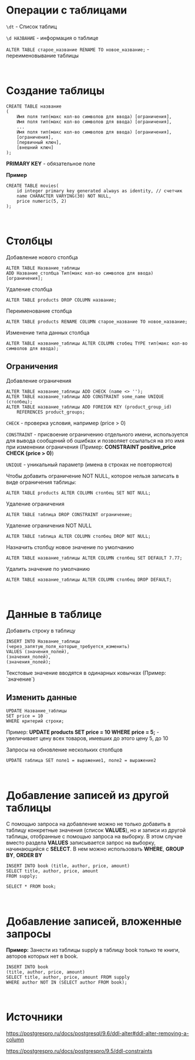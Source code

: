 
# Операции с таблицами

`\dt` - Список таблиц

`\d НАЗВАНИЕ` - информация о таблице

`ALTER TABLE старое_название RENAME TO новое_название;` - переименовывание таблицы

<br>

# Создание таблицы

```
CREATE TABLE название
(
    Имя поля тип(макс кол-во символов для ввода) [ограничения],
    Имя поля тип(макс кол-во символов для ввода) [ограничения],
    ...
    Имя поля тип(макс кол-во символов для ввода) [ограничения],
    [ограничения],
    [первичный ключ],
    [внешний ключ]
);
 ```
**PRIMARY KEY** - обязательное поле

**Пример**

```
CREATE TABLE movies(
    id integer primary key generated always as identity, // счетчик
    name CHARACTER VARYING(30) NOT NULL,
    price numeric(5, 2)
);
```
<br>

# Столбцы


Добавление нового столбца
```
ALTER TABLE Название_таблицы
ADD Название_столбца Тип(макс кол-во символов для ввода) [ограничения];
```
Удаление столбца
```
ALTER TABLE products DROP COLUMN название;
```
Переименование столбца
```
ALTER TABLE products RENAME COLUMN старое_название TO новое_название;
```
Изменение типа данных столбца
```
ALTER TABLE название_таблицы ALTER COLUMN стобец TYPE тип(макс кол-во символов для ввода);
```
## Ограничения
Добавление ограничения
```
ALTER TABLE название_таблицы ADD CHECK (name <> '');
ALTER TABLE название_таблицы ADD CONSTRAINT some_name UNIQUE (столбец);
ALTER TABLE название_таблицы ADD FOREIGN KEY (product_group_id)
    REFERENCES product_groups;
```
`CHECK` - проверка условия, например (price > 0)

`CONSTRAINT` - присвоение ограничению отдельного имени, используется для вывода сообщений об ошибках и позволяет ссылаться на это имя при изменении ограничения (Пример: **CONSTRAINT positive_price CHECK (price > 0)**)

`UNIQUE` - уникальный параметр (имена в строках не повторяются)

Чтобы добавить ограничение NOT NULL, которое нельзя записать в виде ограничения таблицы:
```
ALTER TABLE products ALTER COLUMN столбец SET NOT NULL;
```
Удаление ограничения
```
ALTER TABLE таблица DROP CONSTRAINT ограничение;
```
Удаление ограничения NOT NULL
```
ALTER TABLE таблица ALTER COLUMN столбец DROP NOT NULL;
```
Назначить столбцу новое значение по умолчанию
```
ALTER TABLE название_таблицы ALTER COLUMN столбец SET DEFAULT 7.77;
```
Удалить значение по умолчанию
```
ALTER TABLE название_таблицы ALTER COLUMN столбец DROP DEFAULT;
```
<br>

# Данные в таблице
Добавить строку в таблицу 
```
INSERT INTO Название_таблицы
(через_запятую_поля_которые_требуется_изменить)
VALUES (значения_полей),
(значения_полей),
(значения_полей);
```
Текстовые значение вводятся в одинарных ковычках (Пример: \`значение\`)
## Изменить данные
```
UPDATE Название_таблицы
SET price = 10
WHERE критерий строки;
```
Пример: **UPDATE products SET price = 10 WHERE price = 5;** -  увеличивает цену всех товаров, имевших до этого цену 5, до 10

Запросы на обновление нескольких столбцов
```
UPDATE таблица SET поле1 = выражение1, поле2 = выражение2
```

<br>

# Добавление записей из другой таблицы

С помощью запроса на добавление можно не только добавить в таблицу конкретные значения (список **VALUES**), но и записи из другой таблицы, отобранные с помощью запроса на выборку.  В этом случае вместо раздела **VALUES** записывается запрос на выборку, начинающийся с **SELECT**.  В нем можно использовать **WHERE**, **GROUP** **BY**, **ORDER BY**
```
INSERT INTO book (title, author, price, amount) 
SELECT title, author, price, amount 
FROM supply;

SELECT * FROM book;
```
<br>

# Добавление записей, вложенные запросы
**Пример:** Занести из таблицы supply в таблицу book только те книги, авторов которых нет в  book.

```
INSERT INTO book
(title, author, price, amount)
SELECT title, author, price, amount FROM supply
WHERE author NOT IN (SELECT author FROM book);
```

<br>

# Источники


https://postgrespro.ru/docs/postgresql/9.6/ddl-alter#ddl-alter-removing-a-column

https://postgrespro.ru/docs/postgrespro/9.5/ddl-constraints
